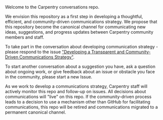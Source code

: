 Welcome to the Carpentry conversations repo.  

We envision this repository as a first step in developing a thoughtful, efficient, and community-driven communications strategy.
We propose that this repository become the canonical channel for communicating new ideas, suggestions, and progress updates between Carpentry community members and staff.  

To take part in the conversation about developing communication strategy - please respond to the issue ["Developing a Transparent and Community-Driven Communications Strategy"](https://github.com/carpentries/conversations/issues/1).  

To start another conversation about a suggestion you have, ask a question about ongoing work, or give feedback about an issue or obstacle you face in the community, please start a new Issue.  

As we work to develop a communications strategy, Carpentry staff will actively monitor this repo and follow-up on issues. All decisions about communications will "live" on this repo. If the community-driven process leads to a decision to use a mechanism other than GitHub for facilitating communications, this repo will be retired and communications migrated to a permanent canonical channel.  
